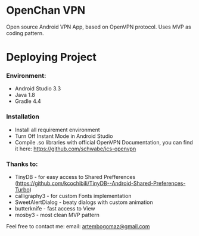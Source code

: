 # OpenChan VPN

Open source Android VPN App, based on OpenVPN protocol. Uses MVP as coding pattern.

# Deploying Project
### Environment:
  - Android Studio 3.3
  - Java 1.8
  - Gradle 4.4
### Installation
  - Install all requirement environment
  - Turn Off Instant Mode in Android Studio
  - Compile .so libraries with official OpenVPN Documentation, you can find it here: https://github.com/schwabe/ics-openvpn
  
### Thanks to:
  - TinyDB - for easy access to Shared Prefferences (https://github.com/kcochibili/TinyDB--Android-Shared-Preferences-Turbo)
  - calligraphy3 - for custom Fonts implementation
  - SweetAlertDialog - beaty dialogs with custom animation
  - butterknife - fast access to View
  - mosby3 - most clean MVP pattern


Feel free to contact me:
email: artembogomaz@gmail.com
